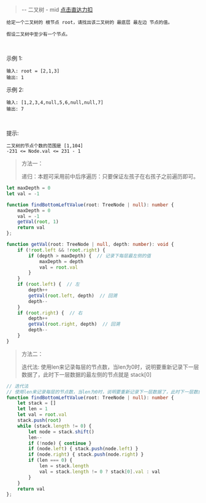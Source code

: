 > -- 二叉树 - mid
> [点击直达力扣](https://leetcode.cn/problems/find-bottom-left-tree-value/description/)

    给定一个二叉树的 根节点 root，请找出该二叉树的 最底层 最左边 节点的值。
    
    假设二叉树中至少有一个节点。

 

示例 1:

    输入: root = [2,1,3]
    输出: 1

示例 2:

    输入: [1,2,3,4,null,5,6,null,null,7]
    输出: 7

 

提示:

    二叉树的节点个数的范围是 [1,104]
    -231 <= Node.val <= 231 - 1 

> 方法一：
> 
>   递归：本题可采用前中后序遍历：只要保证左孩子在右孩子之前遍历即可。

```ts
let maxDepth = 0
let val = -1

function findBottomLeftValue(root: TreeNode | null): number {
    maxDepth = 0
    val = -1
    getVal(root, 1)
    return val
};

function getVal(root: TreeNode | null, depth: number): void {
    if (!root.left && !root.right) {
        if (depth > maxDepth) {  // 记录下每层最左侧的值
            maxDepth = depth
            val = root.val
        }
    }
    if (root.left) {  // 左
        depth++
        getVal(root.left, depth)  // 回溯
        depth--
    }
    if (root.right) {  // 右
        depth++
        getVal(root.right, depth)  // 回溯
        depth--
    }
}
```

> 方法二：
> 
>   迭代法: 使用len来记录每层的节点数，当len为0时，说明要重新记录下一层数据了，此时下一层数据的最左侧的节点就是 stack[0]


```ts
// 迭代法
// 使用len来记录每层的节点数，当len为0时，说明要重新记录下一层数据了，此时下一层数据的最左侧的节点就是stack[0]
function findBottomLeftValue(root: TreeNode | null): number {
    let stack = []
    let len = 1
    let val = root.val
    stack.push(root)
    while (stack.length != 0) {
        let node = stack.shift()
        len--
        if (!node) { continue }
        if (node.left) { stack.push(node.left) }
        if (node.right) { stack.push(node.right) }
        if (len === 0) {
            len = stack.length
            val = stack.length != 0 ? stack[0].val : val
        }
    }
    return val
};
```